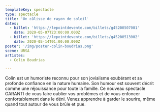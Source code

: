 ```yaml
---
templateKey: spectacle
type: spectacle
title: 'Un câlisse de rayon de soleil'
dates: 
  - billet: 'https://lepointdevente.com/billets/g45200507001'
    date: 2020-05-07T23:00:00.000Z
  - billet: 'https://lepointdevente.com/billets/g45200513002'
    date: 2020-05-14T01:00:00.000Z
poster: '/img/poster-colin-boudrias.png'
scene: URSA
artistes:
  - Colin Boudrias

---
```

Colin est un humoriste reconnu pour son jovialisme exubérant et sa profonde confiance en la nature humaine. Son humour est souvent décrit comme une réjouissance pour toute la famille. Ce nouveau spectacle GARANTI de vous faire oublier vos problèmes et de vous enfoncer confortablement dans le déni. Venez apprendre à garder le sourire, même quand tout autour de vous brûle et pue.


